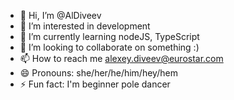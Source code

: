 - 👋 Hi, I’m @AlDiveev
- 👀 I’m interested in development
- 🌱 I’m currently learning nodeJS, TypeScript
- 💞️ I’m looking to collaborate on something :)
- 📫 How to reach me alexey.diveev@eurostar.com
- 😄 Pronouns: she/her/he/him/hey/hem
- ⚡ Fun fact: I'm beginner pole dancer

<!---
AlDiveev/AlDiveev is a ✨ special ✨ repository because its `README.md` (this file) appears on your GitHub profile.
You can click the Preview link to take a look at your changes.
--->

